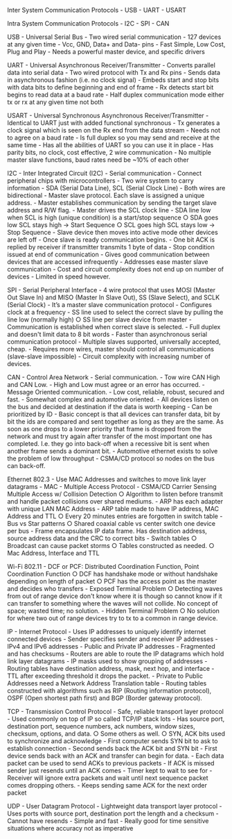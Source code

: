 Inter System Communication Protocols
	- USB
	- UART
	- USART

Intra System Communication Protocols
	- I2C
	- SPI
	- CAN


USB - Universal Serial Bus
	- Two wired serial communication
	- 127 devices at any given time
	- Vcc, GND, Data+ and Data- pins
	- Fast Simple, Low Cost, Plug and Play
	- Needs a powerful master device, and specific drivers

UART - Universal Asynchronous Receiver/Transmitter 
	- Converts parallel data into serial data
	- Two wired protocol with Tx and Rx pins
	- Sends data in asynchronous fashion (i.e. no clock signal)
	- Embeds start and stop bits with data bits to define beginning and end of frame
	- Rx detects start bit begins to read data at a baud rate
	- Half duplex communication mode either tx or rx at any given time not both

USART - Universal Synchronous Asynchronous Receiver/Transmitter
	- Identical to UART just with added functional synchronous 
	- Tx generates a clock signal which is seen on the Rx end from the data stream
	- Needs not to agree on a baud rate
	- Is full duplex so you may send and receive at the same time
	- Has all the abilities of UART so you can use it in place
	- Has parity bits, no clock, cost effective, 2 wire communication
	- No multiple master slave functions, baud rates need be ~10% of each other



I2C - Inter Integrated Circuit (I2C)
	- Serial communication
	- Connect peripheral chips with microcontrollers
	- Two wire system to carry information
	- SDA (Serial Data Line), SCL (Serial Clock Line)
	- Both wires are bidirectional
	- Master slave protocol. Each slave is assigned a unique address.
	- Master establishes communication by sending the target slave address and R/W flag.
	- Master drives the SCL clock line
	- SDA line low when SCL is high (unique condition) is a start/stop sequence
		○ SDA goes low SCL stays high -> Start Sequence
		○ SCL goes high SCL stays low -> Stop Sequence
	- Slave device then moves into active mode other devices are left off
	- Once slave is ready communication begins.
	- One bit ACK is replied by receiver if transmitter transmits 1 byte of data
	- Stop condition issued at end of communication
	- Gives good communication between devices that are accessed infrequently
	- Addresses ease master slave communication
	- Cost and circuit complexity does not end up on number of devices
	- Limited in speed however.
	
SPI - Serial Peripheral Interface
	- 4 wire protocol that uses MOSI (Master Out Slave In) and MISO (Master In Slave Out), SS (Slave Select), and SCLK (Serial Clock)
	- It’s a master slave communication protocol
	- Configures clock at a frequency
	- SS line used to select the correct slave by pulling the line low (normally high)
		○ SS line per slave device from master
	- Communication is established when correct slave is selected.
	- Full duplex and doesn't limit data to 8 bit words
	- Faster than asynchronous serial communication protocol
	- Multiple slaves supported, universally accepted, cheap.
	- Requires more wires, master should control all communications (slave-slave impossible)
	- Circuit complexity with increasing number of devices.

CAN - Control Area Network
	- Serial communication.
	- Tow wire CAN High and CAN Low.
	- High and Low must agree or an error has occurred.
	- Message Oriented communication.
	- Low cost, reliable, robust, secured and fast.
	- Somewhat complex and automotive oriented.
	- All devices listen on the bus and decided at destination if the data is worth keeping
	- Can be prioritized by ID
	- Basic concept is that all devices can transfer data, bit by bit the ids are compared and sent together as long as they are the same. As soon as one drops to a lower priority that frame is dropped from the network and must try again after transfer of the most important one has completed. I.e. they go into back-off when a recessive bit is sent when another frame sends a dominant bit.
	- Automotive ethernet exists to solve the problem of low throughput
	- CSMA/CD protocol so nodes on the bus can back-off.
	
	
Ethernet 802.3
	- Use MAC Addresses and switches to move link layer datagrams
	- MAC - Multiple Access Protocol
	- CSMA/CD Carrier Sensing Multiple Access w/ Collision Detection
		○ Algorithm to listen before transmit and handle packet collisions over shared mediums.
	- ARP has each adapter with unique LAN MAC Address
	- ARP table made to have IP address, MAC Address and TTL
		○ Every 20 minutes entries are forgotten in switch table
	- Bus vs Star patterns
		○ Shared coaxial cable vs center switch one device per bus
	- Frame encapsulates IP data frame. Has destination address, source address data and the CRC to correct bits
	- Switch tables
		○ Broadcast can cause packet storms
		○ Tables constructed as needed.
		○ Mac Address, Interface and TTL 
	
Wi-Fi 802.11
	- DCF or PCF: Distributed Coordination Function, Point Coordination Function
		○ DCF has handshake mode or without handshake depending on length of packet
		○ PCF has the access point as the master and decides who transfers
	- Exposed Terminal Problem
		○ Detecting waves from out of range device don't know where it is though so cannot know if it can transfer to something where the waves will not collide. No concept of space; wasted time; no solution.
	- Hidden Terminal Problem
		○ No solution for where two out of range devices try to tx to a common in range device.

IP - Internet Protocol
	- Uses IP addresses to uniquely identify internet connected devices
	- Sender specifies sender and receiver IP addresses
	- IPv4 and IPv6 addresses
	- Public and Private IP addresses
	- Fragmented and has checksums
	- Routers are able to route the IP datagrams which hold link layer datagrams
	- IP masks used to show grouping of addresses
	- Routing tables have destination address, mask, next hop, and interface
	- TTL after exceeding threshold it drops the packet.
	- Private to Public Addresses need a Network Address Translation table
	- Routing tables constructed with algorithms such as RIP (Routing information protocol), OSPF (Open shortest path first) and BGP (Border gateway protocol).

TCP - Transmission Control Protocol
	- Safe, reliable transport layer protocol
	- Used commonly on top of IP so called TCP/IP stack lots
	- Has source port, destination port, sequence numbers, ack numbers, window sizes, checksum, options, and data.
		○ Some others as well.
		○ SYN, ACK bits used to synchronize and acknowledge
	- First computer sends SYN bit to ask to establish connection
	- Second sends back the ACK bit and SYN bit
	- First device sends back with an ACK and transfer can begin for data.
	- Each data packet can be used to send ACKs to previous packets
	- If ACK is missed sender just resends until an ACK comes
	- Timer kept to wait to see for 
	- Receiver will ignore extra packets and wait until next sequence packet comes dropping others.
	- Keeps sending same ACK for the next order packet

UDP - User Datagram Protocol 
	- Lightweight data transport layer protocol
	- Uses ports with source port, destination port the length and a checksum
	- Cannot have resends
	- Simple and fast
	- Really good for time sensitive situations where accuracy not as imperative 




